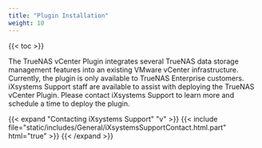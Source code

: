 ```yaml
---
title: "Plugin Installation"
weight: 10
---
```


{{< toc >}}

The TrueNAS vCenter Plugin integrates several TrueNAS data storage management features into an existing VMware vCenter infrastructure.
Currently, the plugin is only available to TrueNAS Enterprise customers.
iXsystems Support staff are available to assist with deploying the TrueNAS vCenter Plugin.
Please contact iXsystems Support to learn more and schedule a time to deploy the plugin.

{{< expand "Contacting iXsystems Support" "v" >}}
{{< include file="static/includes/General/iXsystemsSupportContact.html.part" html="true" >}}
{{< /expand >}}
